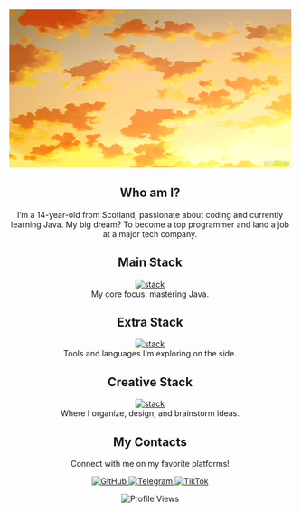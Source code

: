 <div align="center">

<a href="https://github.com/sxmdnn">
  <img src="https://github.com/sxmdnn/sxmdnn/blob/main/aefaa0143b4b34ef69af71896948b451.gif" alt="Header"/>
</a>


## Who am I?
I’m a 14-year-old from Scotland, passionate about coding and currently learning Java. My big dream? To become a top programmer and land a job at a major tech company.

## Main Stack  
[![stack](https://skillicons.dev/icons?i=java)](https://skillicons.dev)  
My core focus: mastering Java.

## Extra Stack  
[![stack](https://skillicons.dev/icons?i=github,linux,git,html,css,javascript)](https://skillicons.dev)  
Tools and languages I’m exploring on the side.

## Creative Stack  
[![stack](https://skillicons.dev/icons?i=figma,notion,obsidian)](https://skillicons.dev)  
Where I organize, design, and brainstorm ideas.


## My Contacts

Connect with me on my favorite platforms!

<p align="center">
  <!-- GitHub -->
  <a href="https://www.github.com/sxmdnn" target="_blank" rel="noreferrer">
    <img
      src="https://raw.githubusercontent.com/danielcranney/readme-generator/main/public/icons/socials/github-dark.svg"
      width="48"
      height="48"
      alt="GitHub"
    />
  </a>

  <!-- Telegram -->
  <a href="https://t.me/sxmdnn" target="_blank" rel="noreferrer">
    <img
      src="https://github.com/user-attachments/assets/d8bccf85-7904-4a47-a310-6feafea92b00"
      width="48"
      height="48"
      alt="Telegram"
    />
  </a>

  <!-- TikTok -->
  <a href="https://www.tiktok.com/@sxmdnn?_t=ZN-8zfbUo6CMnW&_r=1" target="_blank" rel="noreferrer">
    <img
      src="https://github.com/user-attachments/assets/89e8adbc-cfb3-45d2-8a08-6d6ea574129b"
      width="48"
      height="48"
      alt="TikTok"
    />
  </a>
</p>


![Profile Views](https://komarev.com/ghpvc/?username=sxmdnn&color=FFD700)
